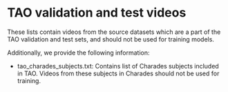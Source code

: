 # TAO validation and test videos

These lists contain videos from the source datasets which are a part of the TAO
validation and test sets, and should not be used for training models.

Additionally, we provide the following information:

- tao_charades_subjects.txt: Contains list of Charades subjects included in TAO.
  Videos from these subjects in Charades should not be used for training.

